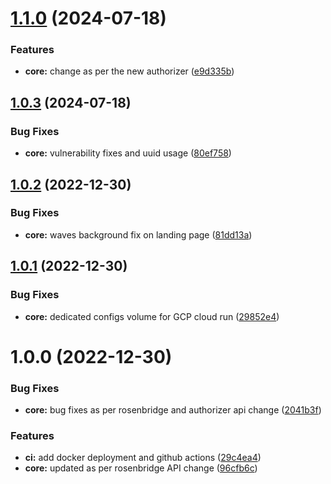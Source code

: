 # [1.1.0](https://github.com/shivanshkc/rosenchat/compare/v1.0.3...v1.1.0) (2024-07-18)


### Features

* **core:** change as per the new authorizer ([e9d335b](https://github.com/shivanshkc/rosenchat/commit/e9d335b5df9e680dd1371107a555e52ca75eeec4))

## [1.0.3](https://github.com/shivanshkc/rosenchat/compare/v1.0.2...v1.0.3) (2024-07-18)

### Bug Fixes

- **core:** vulnerability fixes and uuid usage ([80ef758](https://github.com/shivanshkc/rosenchat/commit/80ef758e470b3cd2778c5335f41f4954256c684c))

## [1.0.2](https://github.com/shivanshkc/rosenchat/compare/v1.0.1...v1.0.2) (2022-12-30)

### Bug Fixes

- **core:** waves background fix on landing page ([81dd13a](https://github.com/shivanshkc/rosenchat/commit/81dd13a9f44648d9bc0da598cb4dc913cd86debb))

## [1.0.1](https://github.com/shivanshkc/rosenchat/compare/v1.0.0...v1.0.1) (2022-12-30)

### Bug Fixes

- **core:** dedicated configs volume for GCP cloud run ([29852e4](https://github.com/shivanshkc/rosenchat/commit/29852e4fb9a4f0eabf288cba28cb3da00a59fb3f))

# 1.0.0 (2022-12-30)

### Bug Fixes

- **core:** bug fixes as per rosenbridge and authorizer api change ([2041b3f](https://github.com/shivanshkc/rosenchat/commit/2041b3f975e0ecc7a3eb5b6905e337a66da4d48a))

### Features

- **ci:** add docker deployment and github actions ([29c4ea4](https://github.com/shivanshkc/rosenchat/commit/29c4ea40043795e6c8813b39cbf91c4b5332df90))
- **core:** updated as per rosenbridge API change ([96cfb6c](https://github.com/shivanshkc/rosenchat/commit/96cfb6c1048a1a7bd4b871de29e6230ad9e00175))
